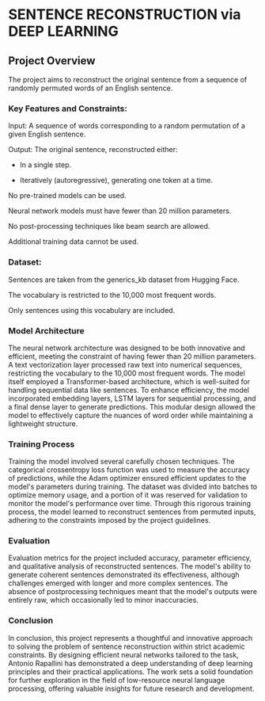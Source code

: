# SENTENCE RECONSTRUCTION via DEEP LEARNING 


## Project Overview

The project aims to reconstruct the original sentence from a sequence of randomly permuted words of an English sentence.

### Key Features and Constraints:
Input: A sequence of words corresponding to a random permutation of a given English sentence.

Output: The original sentence, reconstructed either:

- In a single step.

- Iteratively (autoregressive), generating one token at a time.

No pre-trained models can be used.

Neural network models must have fewer than 20 million parameters.

No post-processing techniques like beam search are allowed.

Additional training data cannot be used.

### Dataset:
Sentences are taken from the generics_kb dataset from Hugging Face.

The vocabulary is restricted to the 10,000 most frequent words.

Only sentences using this vocabulary are included.

### Model Architecture

The neural network architecture was designed to be both innovative and efficient, meeting the constraint of having fewer than 20 million parameters. A text vectorization layer processed raw text into numerical sequences, restricting the vocabulary to the 10,000 most frequent words. The model itself employed a Transformer-based architecture, which is well-suited for handling sequential data like sentences. To enhance efficiency, the model incorporated embedding layers, LSTM layers for sequential processing, and a final dense layer to generate predictions. This modular design allowed the model to effectively capture the nuances of word order while maintaining a lightweight structure.

### Training Process

Training the model involved several carefully chosen techniques. The categorical crossentropy loss function was used to measure the accuracy of predictions, while the Adam optimizer ensured efficient updates to the model's parameters during training. The dataset was divided into batches to optimize memory usage, and a portion of it was reserved for validation to monitor the model's performance over time. Through this rigorous training process, the model learned to reconstruct sentences from permuted inputs, adhering to the constraints imposed by the project guidelines.

### Evaluation

Evaluation metrics for the project included accuracy, parameter efficiency, and qualitative analysis of reconstructed sentences. The model's ability to generate coherent sentences demonstrated its effectiveness, although challenges emerged with longer and more complex sentences. The absence of postprocessing techniques meant that the model's outputs were entirely raw, which occasionally led to minor inaccuracies.

### Conclusion

In conclusion, this project represents a thoughtful and innovative approach to solving the problem of sentence reconstruction within strict academic constraints. By designing efficient neural networks tailored to the task, Antonio Rapallini has demonstrated a deep understanding of deep learning principles and their practical applications. The work sets a solid foundation for further exploration in the field of low-resource neural language processing, offering valuable insights for future research and development.

